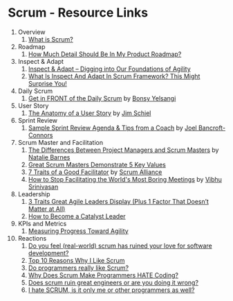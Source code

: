 # Scrum - Resource Links

1. Overview
    1. [What is Scrum?](https://www.scrum.org/resources/what-scrum-module)
1. Roadmap
    1. [How Much Detail Should Be In My Product Roadmap?](https://resources.scrumalliance.org/Article/product-roadmap)
1. Inspect & Adapt
    1. [Inspect & Adapt – Digging into Our Foundations of Agility](https://www.infoq.com/articles/inspect-adapt-foundations-agility/)
    1. [What Is Inspect And Adapt In Scrum Framework? This Might Surprise You!](https://www.scrum-institute.org/inspect-and-adapt-scrum-framework.php)
1. Daily Scrum
    1. [Get in FRONT of the Daily Scrum](https://resources.scrumalliance.org/Article/daily-scrum) by [Bonsy Yelsangi](https://www.scrumalliance.org/community/profile/byelsangi)
1. User Story
    1. [The Anatomy of a User Story](https://resources.scrumalliance.org/Article/anatomy-user-story) by [Jim Schiel](https://www.scrumalliance.org/community/profile/jschiel)
1. Sprint Review
    1. [Sample Sprint Review Agenda & Tips from a Coach](https://resources.scrumalliance.org/Article/sample-sprint-review-agenda-tips-coach) by [Joel Bancroft-Connors](https://www.scrumalliance.org/community/profile/jbancroftc)
1. Scrum Master and Facilitation
    1. [The Differences Between Project Managers and Scrum Masters](https://resources.scrumalliance.org/Article/difference-project-managers-scrum-masters) by [Natalie Barnes](https://www.scrumalliance.org/community/profile/nbarnes2)
    1. [Great Scrum Masters Demonstrate 5 Key Values](https://resources.scrumalliance.org/Article/great-scrum-masters-demonstrate-5-key-values)
    1. [7 Traits of a Good Facilitator](https://resources.scrumalliance.org/Article/7-traits-good-facilitator) by [Scrum Alliance](https://www.scrumalliance.org/about-us)
    1. [How to Stop Facilitating the World's Most Boring Meetings](https://resources.scrumalliance.org/Article/stop-facilitating-worlds-boring-meetings) by [Vibhu Srinivasan](https://www.scrumalliance.org/community/profile/vsrinivasa)
1. Leadership
    1. [3 Traits Great Agile Leaders Display (Plus 1 Factor That Doesn’t Matter at All)](https://resources.scrumalliance.org/Article/3-traits-great-agile-leaders-display-(plus-1-factor-doesn%E2%80%99t-matter-all))
    1. [How to Become a Catalyst Leader](https://resources.scrumalliance.org/Article/catalyst-leader)
1. KPIs and Metrics
    1. [Measuring Progress Toward Agility](https://resources.scrumalliance.org/Article/measuring-progress-agility)
1. Reactions
    1. [Do you feel (real-world) scrum has ruined your love for software development?](https://www.reddit.com/r/cscareerquestions/comments/po0wp7/do_you_feel_realworld_scrum_has_ruined_your_love/)
    1. [Top 10 Reasons Why I Like Scrum](https://www.planetgeek.ch/2009/07/07/top-10-reasons-why-i-like-scrum/)
    1. [Do programmers really like Scrum?](https://www.quora.com/Do-programmers-really-like-Scrum)
    1. [Why Does Scrum Make Programmers HATE Coding?](https://www.linkedin.com/pulse/why-does-scrum-make-programmers-hate-coding-jayme-edwards/)
    1. [Does scrum ruin great engineers or are you doing it wrong?](https://stackoverflow.blog/2020/06/29/does-scrum-ruin-great-engineers-or-are-you-doing-it-wrong/)
    1. [I hate SCRUM, is it only me or other programmers as well?](https://www.reddit.com/r/Frontend/comments/vs3w1z/i_hate_scrum_is_it_only_me_or_other_programmers/)
